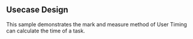 ## Usecase Design

This sample demonstrates the mark and measure method of User Timing can calculate the time of a task.
